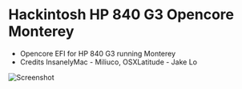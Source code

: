 # Hackintosh HP 840 G3 Opencore Monterey
* Opencore EFI for HP 840 G3 running Monterey
* Credits InsanelyMac - Miliuco, OSXLatitude - Jake Lo

![Screenshot](https://github.com/yahgoo/Hackintosh-HP-840-G3-Opencore-Monterey/blob/main/Screenshot%202021-06-17%20at%208.36.56%20PM.png)
